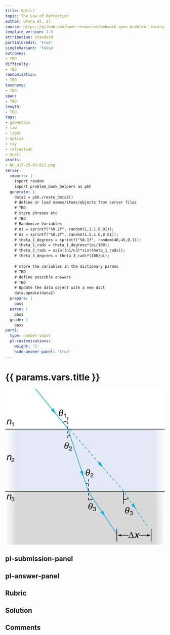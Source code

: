```yaml
---
title: Optics
topic: The Law of Refraction
author: Urone et. al
source: https://github.com/open-resources/webwork-open-problem-library/tree/master/Contrib/BrockPhysics/College_Physics_Urone/25.Geometric_Optics/The_Law_of_Refraction/NU_U17-25-03-012.pg
template_version: 1.3
attribution: standard
partialCredit: 'true'
singleVariant: 'false'
outcomes:
- TBD
difficulty:
- TBD
randomization:
- TBD
taxonomy:
- TBD
span:
- TBD
length:
- TBD
tags:
- geometric
- law
- light
- optics
- ray
- refraction
- Snell
assets:
- NU_U17-25-03-012.png
server:
  imports: |-
    import random
    import problem_bank_helpers as pbh
  generate: |-
    data2 = pbh.create_data2()
    # define or load names/items/objects from server files
    # TBD
    # store phrases etc
    # TBD
    # Randomize Variables
    # n1 = sprintf("%0.2f", random(1,1.1,0.01));
    # n3 = sprintf("%0.2f", random(1.5,1.6,0.01));
    # theta_1_degrees = sprintf("%0.1f", random(40,45,0.1));
    # theta_1_rads = theta_1_degrees*(pi/180);
    # theta_3_rads = asin((n1/n3)*sin(theta_1_rads));
    # theta_3_degrees = theta_3_rads*(180/pi);

    # store the variables in the dictionary params
    # TBD
    # define possible answers
    # TBD
    # Update the data object with a new dict
    data.update(data2)
  prepare: |
    pass
  parse: |
    pass
  grade: |
    pass
part1:
  type: number-input
  pl-customizations:
    weight: '1'
    hide-answer-panel: 'true'
---
```


# {{ params.vars.title }} 

![Ray Diagram](NU_U17-25-03-012.png)


## pl-submission-panel 


## pl-answer-panel 


## Rubric 


## Solution 


## Comments 


